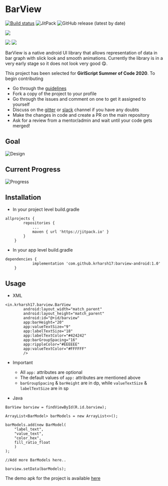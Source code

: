 
# BarView

[![Build status](https://ci.appveyor.com/api/projects/status/7jihqvjy458qhko8?svg=true)](https://ci.appveyor.com/project/krharsh17/barview-android) 	![JitPack](https://img.shields.io/jitpack/v/github/krharsh17/barview-android?color=%23FFAE42) 	![GitHub release (latest by date)](https://img.shields.io/github/v/release/krharsh17/barview-android)

[![](https://jitpack.io/v/krharsh17/barview-android/month.svg)](https://jitpack.io/#krharsh17/barview-android)


![](https://forthebadge.com/images/badges/built-for-android.svg)  ![](https://forthebadge.com/images/badges/check-it-out.svg)


BarView is a native android UI library that allows representation of data in bar graph with slick look and smooth animations. Currently the library is in a very early stage so it does not look very good 😋.

This project has been selected for **GirlScript Summer of Code 2020**. To begin contributing
- Go through the [guidelines](https://github.com/krharsh17/barview-android/blob/develop/CONTRIBUTING.md)
- Fork a copy of the project to your profile
- Go through the issues and comment on one to get it assigned to yourself
- Discuss on the [gitter](https://gitter.im/barview-android/community) or [slack](https://gssoc20.slack.com/) channel if you have any doubts
- Make the changes in code and create a PR on the main repository
- Ask for a review from a mentor/admin and wait until your code gets merged!

## Goal

![Design](https://i.ibb.co/C8XtG1F/Metric-Screen-Bar-Graph.png)

## Current Progress

![Progress](https://i.imgur.com/ZKLBH03.png)

## Installation

- In your project level build.gradle
```
allprojects {
		repositories {
			...
			maven { url 'https://jitpack.io' }
		}
	}
```

- In your app level build.gradle
```
dependencies {
	        implementation 'com.github.krharsh17:barview-android:1.0'
	}
```

## Usage

- XML
```
<in.krharsh17.barview.BarView
        android:layout_width="match_parent"
        android:layout_height="match_parent"
        android:id="@+id/barview"
        app:barHeight="20"
        app:valueTextSize="9"
        app:labelTextSize="18"
        app:labelTextColor="#424242"
        app:barGroupSpacing="16"
        app:rippleColor="#EEEEEE"
        app:valueTextColor="#FFFFFF"
        />
```

- Important
	- All `app:` attributes are optional
	- The default values of `app:` attributes are mentioned above
	- `barGroupSpacing` & `barHeight` are in dp, while `valueTextSize` & `labelTextSize` are in sp


- Java
```
BarView barview = findViewById(R.id.barview);

ArrayList<BarModel> barModels = new ArrayList<>();

barModels.add(new BarModel(
    "label_text",
    "value_text",
    "color_hex",
    fill_ratio_float
    )
);

//Add more BarModels here..

barview.setData(barModels);
```
The demo apk for the project is available [here](https://github.com/krharsh17/barview-android/blob/develop/demo-apk/app-debug.apk)

